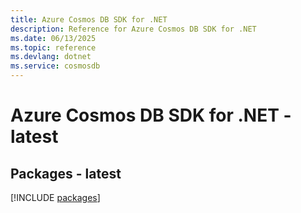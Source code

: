 ```yaml
---
title: Azure Cosmos DB SDK for .NET
description: Reference for Azure Cosmos DB SDK for .NET
ms.date: 06/13/2025
ms.topic: reference
ms.devlang: dotnet
ms.service: cosmosdb
---
```

# Azure Cosmos DB SDK for .NET - latest
## Packages - latest
[!INCLUDE [packages](cosmos-db-index.md)]